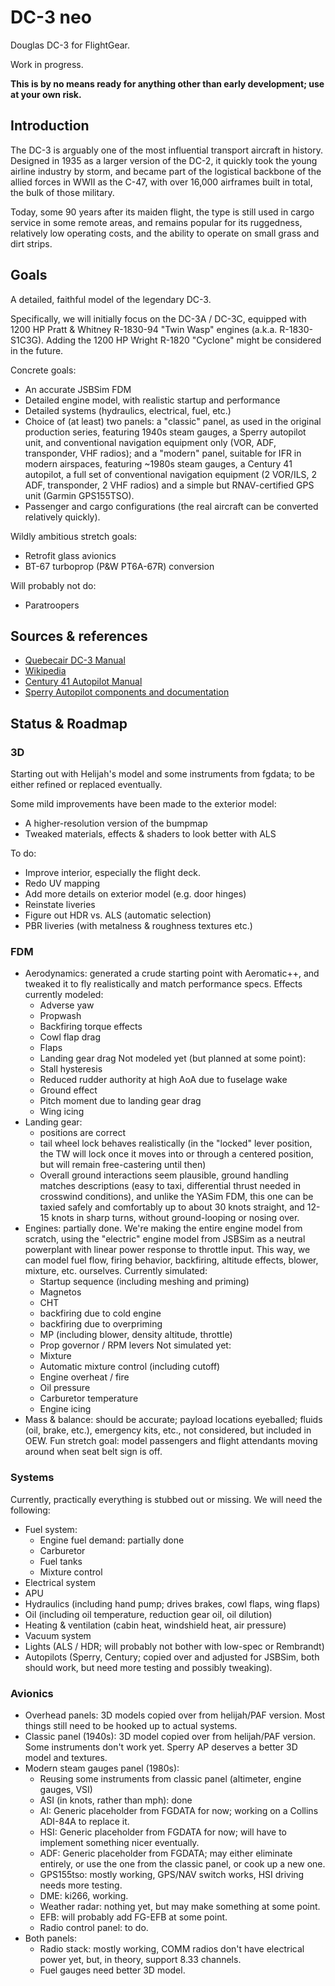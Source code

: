 # DC-3 neo

Douglas DC-3 for FlightGear.

Work in progress.

**This is by no means ready for anything other than early development; use at
your own risk.**

## Introduction

The DC-3 is arguably one of the most influential transport aircraft in history.
Designed in 1935 as a larger version of the DC-2, it quickly took the young
airline industry by storm, and became part of the logistical backbone of the
allied forces in WWII as the C-47, with over 16,000 airframes built in total,
the bulk of those military.

Today, some 90 years after its maiden flight, the type is still used in cargo
service in some remote areas, and remains popular for its ruggedness,
relatively low operating costs, and the ability to operate on small grass
and dirt strips.

## Goals

A detailed, faithful model of the legendary DC-3.

Specifically, we will initially focus on the DC-3A / DC-3C, equipped with 1200
HP Pratt & Whitney R-1830-94 "Twin Wasp" engines (a.k.a. R-1830-S1C3G). Adding
the 1200 HP Wright R-1820 "Cyclone" might be considered in the future.

Concrete goals:

- An accurate JSBSim FDM
- Detailed engine model, with realistic startup and performance
- Detailed systems (hydraulics, electrical, fuel, etc.)
- Choice of (at least) two panels: a "classic" panel, as used in the original
  production series, featuring 1940s steam gauges, a Sperry autopilot unit, and
  conventional navigation equipment only (VOR, ADF, transponder, VHF radios); and a
  "modern" panel, suitable for IFR in modern airspaces, featuring ~1980s steam
  gauges, a Century 41 autopilot, a full set of conventional navigation
  equipment (2 VOR/ILS, 2 ADF, transponder, 2 VHF radios) and a simple but
  RNAV-certified GPS unit (Garmin GPS155TSO).
- Passenger and cargo configurations (the real aircraft can be converted
  relatively quickly).

Wildly ambitious stretch goals:

- Retrofit glass avionics
- BT-67 turboprop (P&W PT6A-67R) conversion

Will probably not do:

- Paratroopers

## Sources & references

- [Quebecair DC-3 Manual](https://pcmuseum.tripod.com/dc3/index.html)
- [Wikipedia](https://en.wikipedia.org/wiki/Douglas_DC-3)
- [Century 41 Autopilot
  Manual](https://www.centuryflight.com/images/operating-manuals/CENT41.pdf)
- [Sperry Autopilot components and
  documentation](https://cdn.shopify.com/s/files/1/1343/9895/files/10_Autopilots_etc..pdf)

## Status & Roadmap

### 3D

Starting out with Helijah's model and some instruments from fgdata; to be
either refined or replaced eventually.

Some mild improvements have been made to the exterior model:

- A higher-resolution version of the bumpmap
- Tweaked materials, effects & shaders to look better with ALS

To do:

- Improve interior, especially the flight deck.
- Redo UV mapping
- Add more details on exterior model (e.g. door hinges)
- Reinstate liveries
- Figure out HDR vs. ALS (automatic selection)
- PBR liveries (with metalness & roughness textures etc.)

### FDM

- Aerodynamics: generated a crude starting point with Aeromatic++, and tweaked
  it to fly realistically and match performance specs. Effects currently
  modeled:
  - Adverse yaw
  - Propwash
  - Backfiring torque effects
  - Cowl flap drag
  - Flaps
  - Landing gear drag
  Not modeled yet (but planned at some point):
  - Stall hysteresis
  - Reduced rudder authority at high AoA due to fuselage wake
  - Ground effect
  - Pitch moment due to landing gear drag
  - Wing icing
- Landing gear:
  - positions are correct
  - tail wheel lock behaves realistically (in the "locked" lever position, the
    TW will lock once it moves into or through a centered position, but will
    remain free-castering until then)
  - Overall ground interactions seem plausible, ground handling matches
    descriptions (easy to taxi, differential thrust needed in crosswind
    conditions), and unlike the YASim FDM, this one can be taxied safely and
    comfortably up to about 30 knots straight, and 12-15 knots in sharp turns,
    without ground-looping or nosing over.
- Engines: partially done. We're making the entire engine model from scratch,
  using the "electric" engine model from JSBSim as a neutral powerplant with
  linear power response to throttle input. This way, we can model fuel flow,
  firing behavior, backfiring, altitude effects, blower, mixture, etc.
  ourselves. Currently simulated:
  - Startup sequence (including meshing and priming)
  - Magnetos
  - CHT
  - backfiring due to cold engine
  - backfiring due to overpriming
  - MP (including blower, density altitude, throttle)
  - Prop governor / RPM levers
  Not simulated yet:
  - Mixture
  - Automatic mixture control (including cutoff)
  - Engine overheat / fire
  - Oil pressure
  - Carburetor temperature
  - Engine icing
- Mass & balance: should be accurate; payload locations eyeballed; fluids
  (oil, brake, etc.), emergency kits, etc., not considered, but included in
  OEW.
  Fun stretch goal: model passengers and flight attendants moving around when
  seat belt sign is off.

### Systems

Currently, practically everything is stubbed out or missing. We will need the
following:

- Fuel system:
  - Engine fuel demand: partially done
  - Carburetor
  - Fuel tanks
  - Mixture control
- Electrical system
- APU
- Hydraulics (including hand pump; drives brakes, cowl flaps, wing flaps)
- Oil (including oil temperature, reduction gear oil, oil dilution)
- Heating & ventilation (cabin heat, windshield heat, air pressure)
- Vacuum system
- Lights (ALS / HDR; will probably not bother with low-spec or Rembrandt)
- Autopilots (Sperry, Century; copied over and adjusted for JSBSim, both should
  work, but need more testing and possibly tweaking).

### Avionics

- Overhead panels: 3D models copied over from helijah/PAF version. Most things
  still need to be hooked up to actual systems.
- Classic panel (1940s): 3D model copied over from helijah/PAF version. Some
  instruments don't work yet. Sperry AP deserves a better 3D model and
  textures.
- Modern steam gauges panel (1980s):
  - Reusing some instruments from classic panel (altimeter, engine gauges, VSI)
  - ASI (in knots, rather than mph): done
  - AI: Generic placeholder from FGDATA for now; working on a Collins ADI-84A
    to replace it.
  - HSI: Generic placeholder from FGDATA for now; will have to implement
    something nicer eventually.
  - ADF: Generic placeholder from FGDATA; may either eliminate entirely, or use
    the one from the classic panel, or cook up a new one.
  - GPS155tso: mostly working, GPS/NAV switch works, HSI driving needs more
    testing.
  - DME: ki266, working.
  - Weather radar: nothing yet, but may make something at some point.
  - EFB: will probably add FG-EFB at some point.
  - Radio control panel: to do.
- Both panels:
  - Radio stack: mostly working, COMM radios don't have electrical power yet,
    but, in theory, support 8.33 channels.
  - Fuel gauges need better 3D model.
